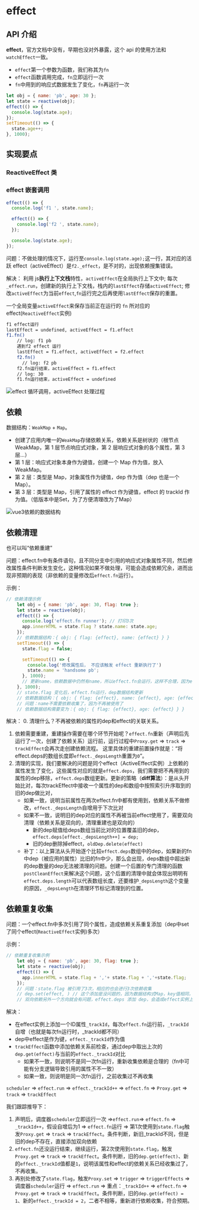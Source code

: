 # effect

## API 介绍

**effect**，官方文档中没有，早期也没对外暴露，这个 api 的使用方法和`watchEffect`一致。

- `effect`第一个参数为函数，我们称其为`fn`
- `effect`函数调用完成，`fn`立即运行一次
- `fn`中用到的响应式数据发生了变化，`fn`再运行一次

```javascript
let obj = { name: 'pb', age: 30 };
let state = reactive(obj);
effect(() => {
  console.log(state.age);
});
setTimeout(() => {
  state.age++;
}, 1000);
```

## 实现要点

### ReactiveEffect 类

### effect 嵌套调用

```javascript
effect(() => {
  console.log('f1 ', state.name);

  effect(() => {
    console.log('f2 ', state.name);
  });

  console.log(state.age);
});
```

问题：不做处理的情况下，运行至`console.log(state.age);`这一行，其对应的活跃 effect（activeEffect）是`f2._effect`，是不对的，出现依赖搜集错误。

解决：
利用 js**执行上下文栈**特性，`activeEffect`在全局执行上下文中;
每次`_effect.run`，创建新的执行上下文栈，栈内的`lastEffect`存储`activeEffect`;
修改`activeEffect`为当前`effect`,`fn`运行完之后再使用`lastEffect`保存的重置。

一个全局变量`activeEffect`来保存当前正在运行的 `fn` 所对应的 effect(`ReactiveEffect`实例)

```bash
f1 effect运行
lastEffect = undefined, activeEffect = f1.effect
f1.fn()
    // log: f1 pb
    遇到f2 effect 运行
    lastEffect = f1.effect, activeEffect = f2.effect
    f2.fn()
      // log: f2 pb
    f2.fn运行结束，activeEffect = f1.effect
    // log: 30
    f1.fn运行结束，activeEffect = undefined
```

![effect 循环调用，activeEffect 处理过程](./images/effect-nested-call.webp)

## 依赖

数据结构：`WeakMap` + `Map`。

- 创建了应用内唯一的`WeakMap`存储依赖关系，依赖关系是树状的（根节点 WeakMap，第 1 层节点响应式对象，第 2 层响应式对象的各个属性，第 3 层...）
- 第 1 层：响应式对象本身作为键值，创建一个 Map 作为值，放入 WeakMap。
- 第 2 层：类型是 Map，对象属性作为键值，dep 作为值（dep 也是一个 Map）。
- 第 3 层：类型是 Map，引用了属性的 effect 作为键值，effect 的 trackId 作为值。（低版本中是Set，为了方便清理改为了Map）

![vue3依赖的数据结构](./images/vue3-dep-data.webp)



## 依赖清理

也可以叫“依赖重建”

问题：effect.fn中有条件语句，且不同分支中引用的响应式对象属性不同，然后修改属性条件判断发生变化，这种情况如果不做处理，可能会造成依赖冗余，进而出现非预期的表现（非依赖的变量修改后`effect.fn`运行）。

示例：
```javascript
// 依赖清理示例
    let obj = { name: 'pb', age: 30, flag: true };
    let state = reactive(obj);
    effect(() => {
      console.log('effect.fn runner'); // 打印3次
      app.innerHTML = state.flag ? state.name: state.age;
    });
    // 依赖数据结构：{ obj: { flag: {effect}, name: {effect} } }
    setTimeout(() => {
      state.flag = false;

      setTimeout(() => {
        console.log('修改属性后， 不应该触发 effect 重新执行了')
        state.name = 'handsome pb';
      }, 1000); 
      // 更新name，依赖数据中仍然有name，所以effect.fn会运行，这样不合理，因为effect.fn中都没再使用name了，此次运行没有没有意义
    }, 1000);
    // state.flag 变化后，effect.fn运行，dep数据结构更新
    // 依赖数据结构：{ obj: { flag: {effect}, name: {effect}, age: {effect} } }
    // 问题：name不需要依赖收集了，因为不再被使用了
    // 依赖数据结构需要变为：{ obj: { flag: {effect}, age: {effect} } }
```
解决：
  0. 清理什么？不再被依赖的属性的dep和effect的关联关系。
  1. 依赖需要重建，重建操作需要在哪个环节开始呢？`effect.fn`重新（声明后先运行了一次，创建了依赖关系）运行前，运行过程中`Proxy.get` => `track` => `trackEffect`会再次走创建依赖流程。
  这里具体的重建前置操作就是：“将effect.deps的数组长度即`effect._depsLength`重置为`0`”。
  2. 清理的实现，我们要解决的问题是同个effect（ActiveEffect实例）上依赖的属性发生了变化，这些属性对应的就是`effect.deps`，我们需要把不再用到的属性的dep移除，`effect.deps`数组更新。更新的策略（**diff算法**）：是从头开始比对，每次trackEffect中接收一个属性的dep和数组中按照索引升序取到的旧的dep做比对，
      * 如果一致，说明当前属性在两次effect.fn中都有使用到，依赖关系不做修改，`effect._depsLength`自增用于下次比对
      * 如果不一致，说明旧的dep对应的属性不再被当前effect使用了，需要双向清理（依赖关系是双向的，清理重建也是双向的）
        - 新的dep赋值给deps数组当前比对的位置覆盖旧的dep，`effect.deps[effect._depsLength++] = dep;`
        - 旧的dep删除掉effect，`oldDep.delete(effect)`
      * 补丁：以上算法从头开始逐个比较`effect.deps`数组中的dep，如果新的fn中dep（被应用的属性）比旧的fn中少，那么会出现，deps数组中超出新的dep数量的dep无法被清理的问题。创建一个后置的专门清理的函数`postCleanEffect`来解决这个问题，这个后置的清理中就会体现出明明有`effect.deps.length`可以代表数组长度，还要维护`_depsLength`这个变量的原因，`_depsLength`在清理环节标记清理到的位置。

## 依赖重复收集

问题：一个effect.fn中多次引用了同个属性，造成依赖关系重复添加（dep中set了同个effect(`ReactiveEffect`实例)多次）

示例：
```javascript
// 依赖重复收集示例
    let obj = { name: 'pb', age: 30, flag: true };
    let state = reactive(obj);
    effect(() => {
      app.innerHTML = state.flag + ','+ state.flag + ','+state.flag;
    });
    // 问题：state.flag 被引用了3次，相应的也会进行3次依赖收集
    // dep.set(effect, ) // 这个添加是没问题的，因为数据结构式Map，key值相同，进行set不会添加新条目
    // 双向依赖另外一个方向就会有问题，effect.deps 添加 dep，会造成effect实例上重复添加相同属性的dep
```

解决：

* 在effect实例上添加一个ID属性`_trackId`，每次`effect.fn`运行前，`_trackId`自增（也就是每次fn运行时，_trackId都不同）
* dep中effect是作为键，`effect._trackId`作为值
* `trackEffect`函数中添加依赖关系前检查，通过dep中取出上次的`dep.get(effect)`与当前的`effect._trackId`对比
  - 如果不一致，则说明不是同一次fn运行，重新收集依赖是合理的（fn中可能有分支逻辑导致引用的属性不不一致）
  - 如果一致，则说明是同一次fn运行，之前收集过不再收集

`scheduler` => `effect.run` => `effect._trackId++` => `effect.fn` => `Proxy.get` => `track` => `trackEffect`

我们跟踪推导下：
1. 声明后，调度器`scheduler`立即运行一次 =>`effect.run`=> `effect.fn` => `_trackId++`，假设自增后为1 => `effect.fn`运行 => 第1次使用到`state.flag`触发`Proxy.get` => `track` => `trackEffect`。条件判断，新旧_trackId不同，但是旧的dep不存在，直接添加双向依赖
2. `effect.fn`还没运行结束，继续运行，第2次使用到`state.flag`，触发`Proxy.get` => `track` => `trackEffect`。条件判断，旧的`dep.get(effect)`、新的`effect._trackId`值都是`1`，说明该属性和effect的依赖关系已经收集过了，不再收集。
3. 再别处修改了`state.flag`，触发`Proxy.set` => `trigger` => `triggerEffects` => 调度器`scheduler`运行 => `effect.run` => 重点：`_trackId++` => `effect.fn` => `Proxy.get` => `track` => `trackEffect`。条件判断，旧的`dep.get(effect) = 1`、新的`effect._trackId = 2`，二者不相等，重新进行依赖收集，符合预期。